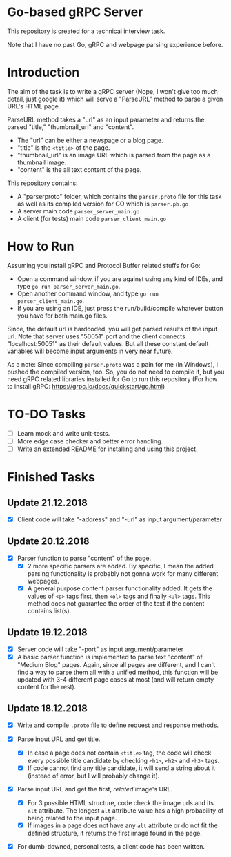 # Go-based gRPC Server

This repository is created for a technical interview task.

Note that I have no past Go, gRPC and webpage parsing experience before.

# Introduction

The aim of the task is to write a gRPC server (Nope, I won't give too much detail, just google it) which will serve a "ParseURL" 
method to parse a given URL's HTML page.

ParseURL method takes a "url" as an input parameter and returns the parsed "title," "thumbnail_url" and "content". 

- The "url" can be either a newspage or a blog page. 
- "title" is the `<title>` of the page. 
- "thumbnail_url" is an image URL which is parsed from the page as a thumbnail image. 
- "content" is the all text content of the page.

This repository contains:
- A "parserproto" folder, which contains the `parser.proto` file for this task as well as its compiled version for GO which is `parser.pb.go`
- A server main code `parser_server_main.go`
- A client (for tests) main code `parser_client_main.go`

# How to Run

Assuming you install gRPC and Protocol Buffer related stuffs for Go:

- Open a command window, if you are against using any kind of IDEs, and type `go run parser_server_main.go`.
- Open another command window, and type `go run parser_client_main.go`. 
- If you are using an IDE, just press the run/build/compile whatever button you have for both main.go files.

Since, the default url is hardcoded, you will get parsed results of the input url. Note that server uses "50051" port and the client connects "localhost:50051" as their default values. But all these constant default variables will become input arguments in very near future.

As a note: Since compiling `parser.proto` was a pain for me (in Windows), I pushed the compiled version, too. So, you do not need to compile it, but you need gRPC related libraries installed for Go to run this repository (For how to install gRPC: https://grpc.io/docs/quickstart/go.html)


# TO-DO Tasks

- [ ] Learn mock and write unit-tests.
- [ ] More edge case checker and better error handling.
- [ ] Write an extended README for installing and using this project. 

# Finished Tasks 

## Update 21.12.2018

- [x] Client code will take "-address" and "-url" as input argument/parameter

## Update 20.12.2018

- [x] Parser function to parse "content" of the page.
  - [x] 2 more specific parsers are added. By specific, I mean the added parsing functionality is probably not gonna work for many different webpages.
  - [x] A general purpose content parser functionality added. It gets the values of `<p>` tags first, then `<ol>` tags and finally `<ul>` tags. This method does not guarantee the order of the text if the content contains list(s). 

## Update 19.12.2018

- [x] Server code will take "-port" as input argument/parameter 
- [x] A basic parser function is implemented to parse text "content" of "Medium Blog" pages. Again, since all pages are different, and I can't find a way to parse them all with a unified method, this function will be updated with 3-4 different page cases at most (and will return empty content for the rest).

## Update 18.12.2018

- [x] Write and compile `.proto` file to define request and response methods.
- [x] Parse input URL and get title.
  - [x] In case a page does not contain `<title>` tag, the code will check every possible title candidate by checking `<h1>`, `<h2>` and `<h3>` tags.
  - [x] If code cannot find any title candidate, it will send a string about it (instead of error, but I will probably change it).
- [x] Parse input URL and get the first, *related* image's URL.
  - [x] For 3 possible HTML structure, code check the image urls and its `alt` attribute. The longest `alt` attribute value has a high probability of being related to the input page.
  - [x] If images in a page does not have any `alt` attribute or do not fit the defined structure, it returns the first image found in the page.
- [x] For dumb-downed, personal tests, a client code has been written.



